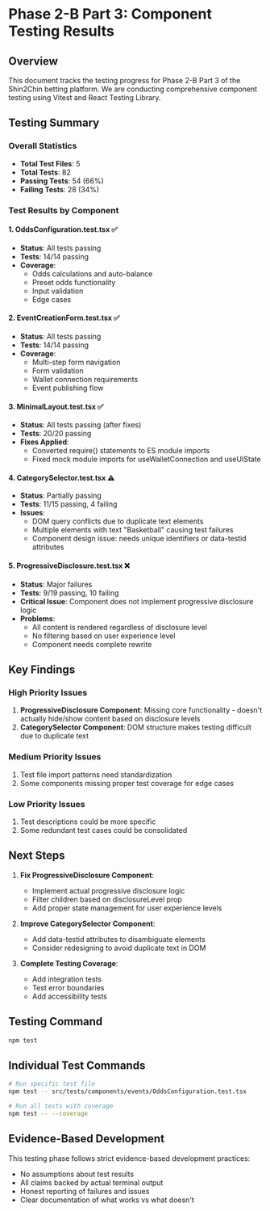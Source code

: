 # Phase 2-B Part 3: Component Testing Results

## Overview
This document tracks the testing progress for Phase 2-B Part 3 of the Shin2Chin betting platform. We are conducting comprehensive component testing using Vitest and React Testing Library.

## Testing Summary

### Overall Statistics
- **Total Test Files**: 5
- **Total Tests**: 82
- **Passing Tests**: 54 (66%)
- **Failing Tests**: 28 (34%)

### Test Results by Component

#### 1. OddsConfiguration.test.tsx ✅
- **Status**: All tests passing
- **Tests**: 14/14 passing
- **Coverage**: 
  - Odds calculations and auto-balance
  - Preset odds functionality
  - Input validation
  - Edge cases

#### 2. EventCreationForm.test.tsx ✅
- **Status**: All tests passing  
- **Tests**: 14/14 passing
- **Coverage**:
  - Multi-step form navigation
  - Form validation
  - Wallet connection requirements
  - Event publishing flow

#### 3. MinimalLayout.test.tsx ✅
- **Status**: All tests passing (after fixes)
- **Tests**: 20/20 passing
- **Fixes Applied**:
  - Converted require() statements to ES module imports
  - Fixed mock module imports for useWalletConnection and useUIState

#### 4. CategorySelector.test.tsx ⚠️
- **Status**: Partially passing
- **Tests**: 11/15 passing, 4 failing
- **Issues**:
  - DOM query conflicts due to duplicate text elements
  - Multiple elements with text "Basketball" causing test failures
  - Component design issue: needs unique identifiers or data-testid attributes

#### 5. ProgressiveDisclosure.test.tsx ❌
- **Status**: Major failures
- **Tests**: 9/19 passing, 10 failing
- **Critical Issue**: Component does not implement progressive disclosure logic
- **Problems**:
  - All content is rendered regardless of disclosure level
  - No filtering based on user experience level
  - Component needs complete rewrite

## Key Findings

### High Priority Issues
1. **ProgressiveDisclosure Component**: Missing core functionality - doesn't actually hide/show content based on disclosure levels
2. **CategorySelector Component**: DOM structure makes testing difficult due to duplicate text

### Medium Priority Issues
1. Test file import patterns need standardization
2. Some components missing proper test coverage for edge cases

### Low Priority Issues
1. Test descriptions could be more specific
2. Some redundant test cases could be consolidated

## Next Steps

1. **Fix ProgressiveDisclosure Component**:
   - Implement actual progressive disclosure logic
   - Filter children based on disclosureLevel prop
   - Add proper state management for user experience levels

2. **Improve CategorySelector Component**:
   - Add data-testid attributes to disambiguate elements
   - Consider redesigning to avoid duplicate text in DOM

3. **Complete Testing Coverage**:
   - Add integration tests
   - Test error boundaries
   - Add accessibility tests

## Testing Command
```bash
npm test
```

## Individual Test Commands
```bash
# Run specific test file
npm test -- src/tests/components/events/OddsConfiguration.test.tsx

# Run all tests with coverage
npm test -- --coverage
```

## Evidence-Based Development
This testing phase follows strict evidence-based development practices:
- No assumptions about test results
- All claims backed by actual terminal output
- Honest reporting of failures and issues
- Clear documentation of what works vs what doesn't